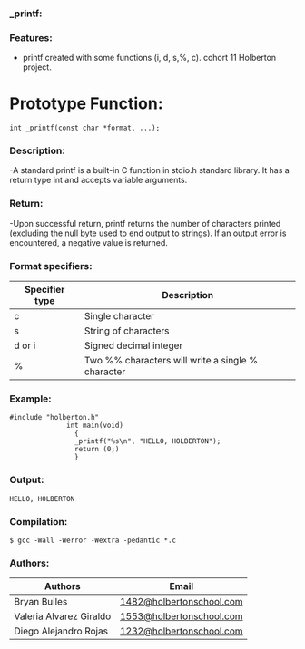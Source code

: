 ### \_printf:

### Features:

- printf created with some functions (i, d, s,%, c). cohort 11 Holberton project.

# Prototype Function:

`int _printf(const char *format, ...);`

### Description:

-A standard printf is a built-in C function in stdio.h standard library. It has a return type int and accepts variable arguments.

### Return:

-Upon successful return, printf returns the number of characters printed (excluding the null byte used to end output to strings).
If an output error is encountered, a negative value is returned.

### Format specifiers:

| Specifier type | Description                                       |
| -------------- | ------------------------------------------------- |
| c              | Single character                                  |
| s              | String of characters                              |
| d or i         | Signed decimal integer                            |
| %              | Two %% characters will write a single % character |

### Example:

    #include "holberton.h"
                  int main(void)
                    {
                    _printf("%s\n", "HELLO, HOLBERTON");
                    return (0;)
                    }

### Output:

`HELLO, HOLBERTON`

### Compilation:

`$ gcc -Wall -Werror -Wextra -pedantic *.c`

### Authors:

| Authors                 | Email                    |
| ----------------------- | ------------------------ |
| Bryan Builes            | 1482@holbertonschool.com |
| Valeria Alvarez Giraldo | 1553@holbertonschool.com |
| Diego Alejandro Rojas   | 1232@holbertonschool.com |
